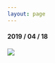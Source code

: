 ```yaml
---
layout: page
---
```


#### 2019 / 04 / 18

![]({{site.baseurl}}/images/ms01_2019_04_18_orthomosaic.png)
